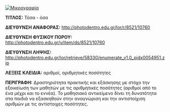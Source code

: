 [![Μικρογραφία](http://photodentro.edu.gr/lor/retrieve/58328/enumerate_v1.0.zip.jpg)](http://photodentro.edu.gr/lor/r/8521/10760)

**ΤΙΤΛΟΣ:** Τόσα - όσα

**ΔΙΕΥΘΥΝΣΗ ΑΝΑΦΟΡΑΣ:** http://photodentro.edu.gr/lor/r/8521/10760

**ΔΙΕΥΘΥΝΣΗ ΦΥΣΙΚΟΥ ΠΟΡΟΥ:** http://photodentro.edu.gr/v/item/ds/8521/10760

**ΔΙΕΥΘΥΝΣΗ ΛΗΨΗΣ:** http://photodentro.edu.gr/lor/retrieve/58330/enumerate_v1.0_pidx0054951.zip

**ΛΕΞΕΙΣ ΚΛΕΙΔΙΑ:** αριθμοί, αριθμητικές ποσότητες

**ΠΕΡΙΓΡΑΦΗ:** Δραστηριότητα πρακτικής και εξάσκησης με στόχο την εξοικείωση των μαθητών με τις αριθμητικές ποσότητες (αριθμοί από το ένα μέχρι και το εννέα). 
Το μαθησιακό αντικείμενο δίνει τη δυνατότητα στα παιδιά να εξασκηθούν στην αναγνώριση και την αντιστοίχιση αριθμών με τις αντίστοιχες ποσότητες.
